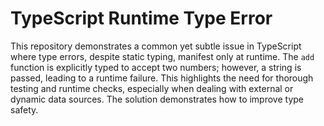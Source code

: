 # TypeScript Runtime Type Error

This repository demonstrates a common yet subtle issue in TypeScript where type errors, despite static typing, manifest only at runtime. The `add` function is explicitly typed to accept two numbers; however, a string is passed, leading to a runtime failure. This highlights the need for thorough testing and runtime checks, especially when dealing with external or dynamic data sources.  The solution demonstrates how to improve type safety.